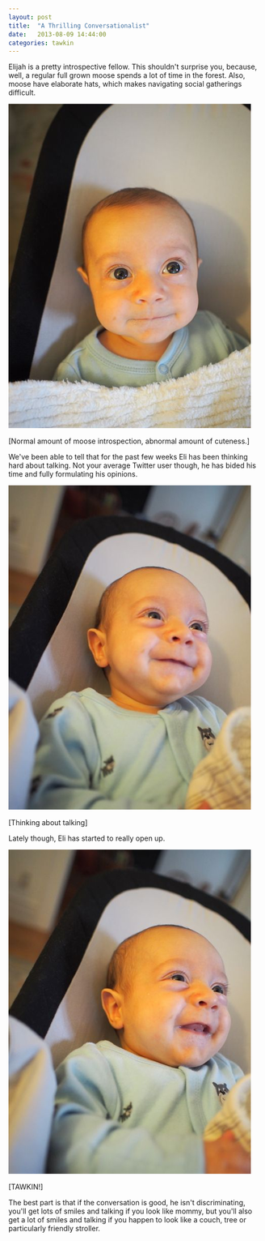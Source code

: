 ```yaml
---
layout: post
title:  "A Thrilling Conversationalist"
date:   2013-08-09 14:44:00
categories: tawkin
---
```


Elijah is a pretty introspective fellow. This shouldn't surprise you, because, well, a regular full grown moose spends a lot of time in the forest. Also, moose have elaborate hats, which makes navigating social gatherings difficult.

![Introspection.](/images/P8090125.jpg "Introspection.")

\[Normal amount of moose introspection, abnormal amount of cuteness.\]

We've been able to tell that for the past few weeks Eli has been thinking hard about talking.  Not your average Twitter user though, he has bided his time and fully formulating his opinions.

![Thinking about talking](/images/P8090129.jpg "Thinking about talking")

\[Thinking about talking\]

Lately though, Eli has started to really open up.

![TAWKIN!](/images/P8090130.jpg "TAWKIN!")

\[TAWKIN!\]

The best part is that if the conversation is good, he isn't discriminating, you'll get lots of smiles and talking if you look like mommy, but you'll also get a lot of smiles and talking if you happen to look like a couch, tree or particularly friendly stroller.
